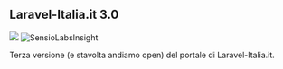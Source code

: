 ## Laravel-Italia.it 3.0

![](https://travis-ci.org/laravel-italia/site.svg?branch=master)
![SensioLabsInsight](https://insight.sensiolabs.com/projects/3202f41e-8f99-4614-ac14-bfe4594e5d32/mini.png)

Terza versione (e stavolta andiamo open) del portale di Laravel-Italia.it.
